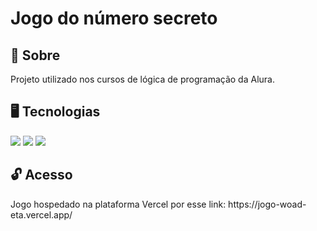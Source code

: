 <h1>Jogo do número secreto</h1>

<h2>📒 Sobre</h2>
<p>Projeto utilizado nos cursos de lógica de programação da Alura.</p>

## 🖥️ Tecnologias
<div>
  <img src="https://img.shields.io/badge/HTML-239120?style=for-the-badge&logo=html5&logoColor=white">
  <img src="https://img.shields.io/badge/CSS-239120?&style=for-the-badge&logo=css3&logoColor=white">
  <img src="https://img.shields.io/badge/JavaScript-F7DF1E?style=for-the-badge&logo=javascript&logoColor=black">
</div>

<h2> 🔓 Acesso</h2>
<p>Jogo hospedado na plataforma Vercel por esse link: https://jogo-woad-eta.vercel.app/</p>
